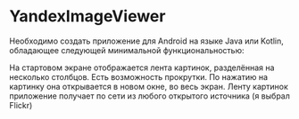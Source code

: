 # YandexImageViewer
Необходимо создать приложение для Android на языке Java или Kotlin, обладающее следующей минимальной функциональностью:

На стартовом экране отображается лента картинок, разделённая на несколько столбцов. Есть возможность прокрутки.
По нажатию на картинку она открывается в новом окне, во весь экран.
Ленту картинок приложение получает по сети из любого открытого источника (я выбрал Flickr)
